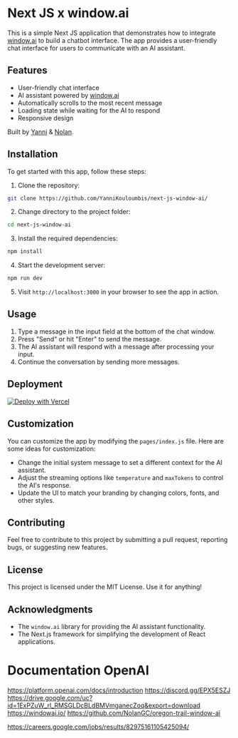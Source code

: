 # Next JS x window.ai

This is a simple Next JS application that demonstrates how to integrate [window.ai](windowai.io) to build a chatbot interface. The app provides a user-friendly chat interface for users to communicate with an AI assistant.

## Features

- User-friendly chat interface
- AI assistant powered by [window.ai](windowai.io)
- Automatically scrolls to the most recent message
- Loading state while waiting for the AI to respond
- Responsive design

Built by [Yanni](https://twitter.com/YKouloumbis) & [Nolan](https://twitter.com/nolangclement).

## Installation

To get started with this app, follow these steps:

1. Clone the repository:

```bash
git clone https://github.com/YanniKouloumbis/next-js-window-ai/
```

2. Change directory to the project folder:

```bash
cd next-js-window-ai
```

3. Install the required dependencies:

```bash
npm install
```

4. Start the development server:

```bash
npm run dev
```

5. Visit `http://localhost:3000` in your browser to see the app in action.

## Usage

1. Type a message in the input field at the bottom of the chat window.
2. Press "Send" or hit "Enter" to send the message.
3. The AI assistant will respond with a message after processing your input.
4. Continue the conversation by sending more messages.

## Deployment

[![Deploy with Vercel](https://vercel.com/button)](https://vercel.com/new/clone?repository-url=https://github.com/YanniKouloumbis/next-js-window-ai)

## Customization

You can customize the app by modifying the `pages/index.js` file. Here are some ideas for customization:

- Change the initial system message to set a different context for the AI assistant.
- Adjust the streaming options like `temperature` and `maxTokens` to control the AI's response.
- Update the UI to match your branding by changing colors, fonts, and other styles.

## Contributing

Feel free to contribute to this project by submitting a pull request, reporting bugs, or suggesting new features.

## License

This project is licensed under the MIT License. Use it for anything!

## Acknowledgments

- The `window.ai` library for providing the AI assistant functionality.
- The Next.js framework for simplifying the development of React applications.

# Documentation OpenAI

https://platform.openai.com/docs/introduction
https://discord.gg/EPX5ESZJ
https://drive.google.com/uc?id=1ExPZuW_rl_RMSGLDcBLdBMVmganecZoq&export=download
https://windowai.io/
https://github.com/NolanGC/oregon-trail-window-ai

https://careers.google.com/jobs/results/82975161105425094/
